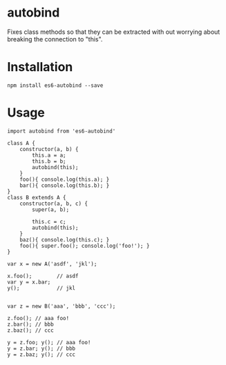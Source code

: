 # autobind
Fixes class methods so that they can be extracted with out worrying about breaking the connection to "this".

# Installation
```
npm install es6-autobind --save
```

# Usage
```
import autobind from 'es6-autobind'

class A {
	constructor(a, b) {
		this.a = a;
		this.b = b;
		autobind(this);
	}
	foo(){ console.log(this.a); }
	bar(){ console.log(this.b); }
}
class B extends A {
	constructor(a, b, c) {
		super(a, b);

		this.c = c;
		autobind(this);
	}
	baz(){ console.log(this.c); }
	foo(){ super.foo(); console.log('foo!'); }
}

var x = new A('asdf', 'jkl');

x.foo();        // asdf
var y = x.bar;
y();            // jkl


var z = new B('aaa', 'bbb', 'ccc');

z.foo(); // aaa foo!
z.bar(); // bbb
z.baz(); // ccc

y = z.foo; y(); // aaa foo!
y = z.bar; y(); // bbb
y = z.baz; y(); // ccc
```